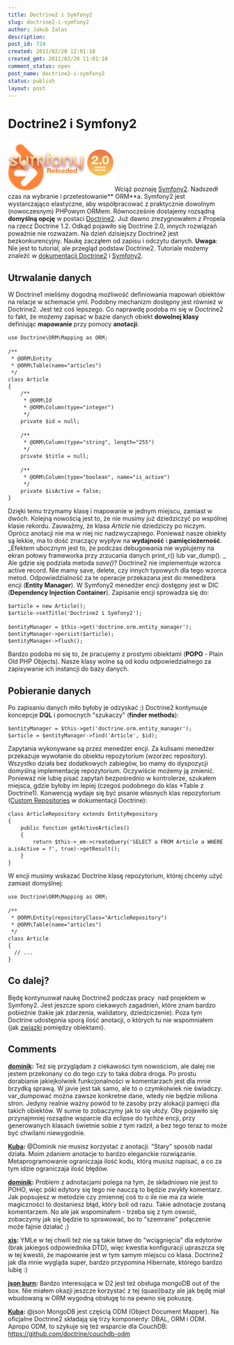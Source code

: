 ```yaml
---
title: Doctrine2 i Symfony2
slug: doctrine2-i-symfony2
author: Jakub Zalas
description: 
post_id: 724
created: 2011/02/20 12:01:10
created_gmt: 2011/02/20 11:01:10
comment_status: open
post_name: doctrine2-i-symfony2
status: publish
layout: post
---
```


<!--Wciąż poznaję Symfony2. Nadszedł czas na wybranie i przetestowanie ORMa. Symfony2 jest wystarczająco elastyczne, aby współpracować z praktycznie dowolnym (nowoczesnym) PHPowym ORMem. Równocześnie dostajemy rozsądną domyślną opcję w postaci Doctrine2.-->

# Doctrine2 i Symfony2

![Symfony2 i Doctrine](/uploads/wp//2011/02/symfony2-doctrine-logos.png)Wciąż poznaję [Symfony2](http://symfony-reloaded.org/). Nadszedł czas na wybranie i przetestowanie** ORM**a. Symfony2 jest wystarczająco elastyczne, aby współpracować z praktycznie dowolnym (nowoczesnym) PHPowym ORMem. Równocześnie dostajemy rozsądną **domyślną opcję** w postaci [Doctrine2](http://www.doctrine-project.org/). Już dawno zrezygnowałem z Propela na rzecz Doctrine 1.2. Odkąd pojawiło się Doctrine 2.0, innych rozwiązań poważnie nie rozważam. Na dzień dzisiejszy Doctrine2 jest bezkonkurencyjny. Naukę zacząłem od zapisu i odczytu danych. **Uwaga**: Nie jest to tutorial, ale przegląd podstaw Doctrine2. Tutoriale możemy znaleźć w [dokumentacji Doctrine2](http://www.doctrine-project.org/docs/orm/2.0/en/#tutorials) i [Symfony2](http://docs.symfony-reloaded.org/guides/doctrine/orm/index.html). 

## Utrwalanie danych

W Doctrine1 mieliśmy dogodną możliwość definiowania mapowań obiektów na relacje w schemacie yml. Podobny mechanizm dostępny jest również w Doctrine2. Jest też coś lepszego. Co naprawdę podoba mi się w Doctrine2 to fakt, że możemy zapisać w bazie danych obiekt **dowolnej klasy** definiując **mapowanie** przy pomocy **anotacji**: 
    
    
    use Doctrine\ORM\Mapping as ORM;
    
    /**
     * @ORM\Entity
     * @ORM\Table(name="articles")
     */
    class Article
    {
        /**
         * @ORM\Id
         * @ORM\Column(type="integer")
         */
        private $id = null;
    
        /**
         * @ORM\Column(type="string", length="255")
         */
        private $title = null;
    
        /**
         * @ORM\Column(type="boolean", name="is_active")
         */
        private $isActive = false;
    }

Dzięki temu trzymamy klasę i mapowanie w jednym miejscu, zamiast w dwóch. Kolejną nowością jest to, że nie musimy już dziedziczyć po wspólnej klasie rekordu. Zauważmy, że klasa _Article_ nie dziedziczy po niczym. Oprócz anotacji nie ma w niej nic nadzwyczajnego. Ponieważ nasze obiekty są lekkie, ma to dość znaczący wypływ na **wydajność** i **pamięciożerność**. _Efektem ubocznym jest to, że podczas debugowania nie wyplujemy na ekran połowy frameworka przy zrzucania danych print_r() lub var_dump(). _ Ale gdzie się podziała metoda _save()_? Doctrine2 nie implementuje wzorca active record. Nie mamy save, delete, czy innych typowych dla tego wzorca metod. Odpowiedzialność za te operacje przekazana jest do menedżera encji (**Entity Manager**). W Symfony2 menedżer encji dostępny jest w DIC (**Dependency Injection Container**). Zapisanie encji sprowadza się do: 
    
    
    $article = new Article();
    $article->setTitle('Doctrine2 i Symfony2');
    
    $entityManager = $this->get('doctrine.orm.entity_manager');
    $entityManager->persist($article);
    $entityManager->flush();

Bardzo podoba mi się to, że pracujemy z prostymi obiektami (**POPO** - Plain Old PHP Objects). Nasze klasy wolne są od kodu odpowiedzialnego za zapisywanie ich instancji do bazy danych. 

## Pobieranie danych

Po zapisaniu danych miło byłoby je odzyskać ;) Doctrine2 kontynuuje koncepcje **DQL** i pomocnych "szukaczy" (**finder methods**): 
    
    
    $entityManager = $this->get('doctrine.orm.entity_manager');
    $article = $entityManager->find('Article', $id);

Zapytania wykonywane są przez menedżer encji. Za kulisami menedżer przekazuje wywołanie do obiektu repozytorium (wzorzec repository). Wszystko działa bez dodatkowych zabiegów, bo mamy do dyspozycji domyślną implementację repozytorium. Oczywiście możemy ją zmienić. Ponieważ nie lubię pisać zapytań bezpośrednio w kontrolerze, szukałem miejsca, gdzie byłoby im lepiej (czegoś podobnego do klas *Table z Doctrine1). Konwencją wydaje się być pisanie własnych klas repozytorium ([Custom Repositories](http://www.doctrine-project.org/docs/orm/2.0/en/reference/working-with-objects.html#custom-repositories) w dokumentacji Doctrine): 
    
    
    class ArticleRepository extends EntityRepository
    {
        public function getActiveArticles()
        {
            return $this->_em->createQuery('SELECT a FROM Article a WHERE a.isActive = ?', true)->getResult();
        }
    }

W encji musimy wskazać Doctrine klasę repozytorium, której chcemy użyć zamiast domyślnej: 
    
    
    use Doctrine\ORM\Mapping as ORM;
    
    /**
     * @ORM\Entity(repositoryClass="ArticleRepository")
     * @ORM\Table(name="articles")
     */
    class Article
    {
      // ...
    }

## Co dalej?

Będę kontynuował naukę Doctrine2 podczas pracy  nad projektem w Symfony2. Jest jeszcze sporo ciekawych zagadnień, które znam bardzo pobieżnie (takie jak zdarzenia, walidatory, dziedziczenie). Poza tym Doctrine udostępnia sporą ilość anotacji, o których tu nie wspomniałem (jak [związki](http://www.doctrine-project.org/docs/orm/2.0/en/reference/association-mapping.html) pomiędzy obiektami).

## Comments

**[dominik](#3028 "2011-02-21 01:39:46"):** Też się przyglądam z ciekawości tym nowościom, ale dalej nie jestem przekonany co do tego czy to taka dobra droga. Po prostu dorabianie jakiejkolwiek funkcjonalności w komentarzach jest dla mnie brzydką sprawą. W javie jest tak samo, ale to o czymkolwiek nie świadczy. var_dumpować można zawsze konkretne dane, wtedy nie będzie miliona stron. Jedyny realnie ważny powód to te zasoby przy alokacji pamięci dla takich obiektów. W sumie to zobaczymy jak to się ułoży. Oby pojawiło się przynajmniej rozsądne wsparcie dla eclipse do tychże encji, przy generowanych klasach świetnie sobie z tym radził, a bez tego teraz to może być chwilami niewygodnie.

**[Kuba](#3029 "2011-02-21 03:41:32"):** @Dominik nie musisz korzystać z anotacji. "Stary" sposób nadal działa. Moim zdaniem anotacje to bardzo eleganckie rozwiązanie. Metaprogramowanie ograniczaja ilość kodu, którą musisz napisać, a co za tym idzie ograniczaja ilość błędów.

**[dominik](#3030 "2011-02-22 01:55:51"):** Problem z adnotacjami polega na tym, że składniowo nie jest to POHO, więc póki edytory się tego nie nauczą to będzie zwykły komentarz. Jak popsujesz w metodzie czy zmiennej coś to o ile nie ma za wiele magiczności to dostaniesz błąd, który boli od razu. Takie adnotacje zostaną komentarzem. No ale jak wspominałem - trzeba się z tym oswoić, zobaczymy jak się będzie to sprawować, bo to "szemrane" połączenie może fajnie działać ;)

**[xis](#3031 "2011-02-23 23:21:01"):** YMLe w tej chwili też nie są takie łatwe do "wciągnięcia" dla edytorów (brak jakiegoś odpowiednika DTD), więc kwestia konfiguracji upraszcza się w tej kwestii, że mapowanie jest w tym samym miejscu co klasa. Doctrine2 jak dla mnie wygląda super, bardzo przypomina Hibernate, którego bardzo lubię :)

**[json burn](#3032 "2011-03-01 12:11:37"):** Bardzo interesująca w D2 jest też obsługa mongoDB out of the box. Nie miałem okazji jeszcze korzystać z tej (quasi)bazy ale jak będę miał wbudowaną w ORM wygodną obsługę to na pewno się pokuszę.

**[Kuba](#3034 "2011-03-03 14:29:35"):** @json MongoDB jest częścią ODM (Object Document Mapper). Na oficjalne Doctrine2 składają się trzy komponenty: DBAL, ORM i ODM. Apropo ODM, to szykuje się też wsparcie dla CouchDB: https://github.com/doctrine/couchdb-odm


